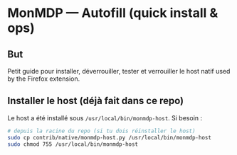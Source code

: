 # MonMDP — Autofill (quick install & ops)

## But
Petit guide pour installer, déverrouiller, tester et verrouiller le host natif used by the Firefox extension.

## Installer le host (déjà fait dans ce repo)
Le host a été installé sous `/usr/local/bin/monmdp-host`. Si besoin :
```bash
# depuis la racine du repo (si tu dois réinstaller le host)
sudo cp contrib/native/monmdp-host.py /usr/local/bin/monmdp-host
sudo chmod 755 /usr/local/bin/monmdp-host

